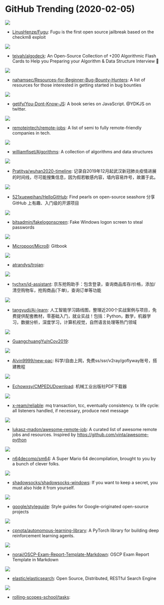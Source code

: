 # GitHub Trending (2020-02-05)

![](https://img.shields.io/badge/C-New%2085-green?style=flat-square&logo=appveyor)
- [LinusHenze/Fugu](https://github.com/LinusHenze/Fugu): Fugu is the first open source jailbreak based on the checkm8 exploit

![](https://img.shields.io/badge/none-New%20862-green?style=flat-square&logo=appveyor)
- [teivah/algodeck](https://github.com/teivah/algodeck): An Open-Source Collection of +200 Algorithmic Flash Cards to Help you Preparing your Algorithm & Data Structure Interview 💯

![](https://img.shields.io/badge/none-New%20181-green?style=flat-square&logo=appveyor)
- [nahamsec/Resources-for-Beginner-Bug-Bounty-Hunters](https://github.com/nahamsec/Resources-for-Beginner-Bug-Bounty-Hunters): A list of resources for those interested in getting started in bug bounties

![](https://img.shields.io/badge/none-New%20207-green?style=flat-square&logo=appveyor)
- [getify/You-Dont-Know-JS](https://github.com/getify/You-Dont-Know-JS): A book series on JavaScript. @YDKJS on twitter.

![](https://img.shields.io/badge/JavaScript-New%20248-green?style=flat-square&logo=appveyor)
- [remoteintech/remote-jobs](https://github.com/remoteintech/remote-jobs): A list of semi to fully remote-friendly companies in tech.

![](https://img.shields.io/badge/Java-New%20186-green?style=flat-square&logo=appveyor)
- [williamfiset/Algorithms](https://github.com/williamfiset/Algorithms): A collection of algorithms and data structures

![](https://img.shields.io/badge/none-New%2099-green?style=flat-square&logo=appveyor)
- [Pratitya/wuhan2020-timeline](https://github.com/Pratitya/wuhan2020-timeline): 记录自2019年12月起武汉新冠肺炎疫情进展的时间线，尽可能搜集信息，因为假若敏感内容，墙内容易炸号，故置于此。

![](https://img.shields.io/badge/Python-New%20125-green?style=flat-square&logo=appveyor)
- [521xueweihan/HelloGitHub](https://github.com/521xueweihan/HelloGitHub): Find pearls on open-source seashore 分享 GitHub 上有趣、入门级的开源项目

![](https://img.shields.io/badge/C%23-New%2086-green?style=flat-square&logo=appveyor)
- [bitsadmin/fakelogonscreen](https://github.com/bitsadmin/fakelogonscreen): Fake Windows logon screen to steal passwords

![](https://img.shields.io/badge/none-New%2011-green?style=flat-square&logo=appveyor)
- [Micropoor/Micro8](https://github.com/Micropoor/Micro8): Gitbook

![](https://img.shields.io/badge/Shell-New%2015-green?style=flat-square&logo=appveyor)
- [atrandys/trojan](https://github.com/atrandys/trojan): 

![](https://img.shields.io/badge/Python-New%2085-green?style=flat-square&logo=appveyor)
- [tychxn/jd-assistant](https://github.com/tychxn/jd-assistant): 京东抢购助手：包含登录，查询商品库存/价格，添加/清空购物车，抢购商品(下单)，查询订单等功能

![](https://img.shields.io/badge/none-New%20105-green?style=flat-square&logo=appveyor)
- [tangyudi/Ai-learn](https://github.com/tangyudi/Ai-learn): 人工智能学习路线图，整理近200个实战案例与项目，免费提供配套教材，零基础入门，就业实战！包括：Python，数学，机器学习，数据分析，深度学习，计算机视觉，自然语言处理等热门领域

![](https://img.shields.io/badge/R-New%2017-green?style=flat-square&logo=appveyor)
- [GuangchuangYu/nCov2019](https://github.com/GuangchuangYu/nCov2019): 

![](https://img.shields.io/badge/none-New%20105-green?style=flat-square&logo=appveyor)
- [Alvin9999/new-pac](https://github.com/Alvin9999/new-pac): 科学/自由上网，免费ss/ssr/v2ray/goflyway账号，搭建教程

![](https://img.shields.io/badge/Python-New%2043-green?style=flat-square&logo=appveyor)
- [Echowxsy/CMPEDUDownload](https://github.com/Echowxsy/CMPEDUDownload): 机械工业出版社PDF下载器

![](https://img.shields.io/badge/Java-New%2024-green?style=flat-square&logo=appveyor)
- [x-ream/reliable](https://github.com/x-ream/reliable): mq transaction, tcc, eventually consistency. tx life cycle: all listeners handled, if necessary, produce next message

![](https://img.shields.io/badge/none-New%20129-green?style=flat-square&logo=appveyor)
- [lukasz-madon/awesome-remote-job](https://github.com/lukasz-madon/awesome-remote-job): A curated list of awesome remote jobs and resources. Inspired by https://github.com/vinta/awesome-python

![](https://img.shields.io/badge/C-New%2048-green?style=flat-square&logo=appveyor)
- [n64decomp/sm64](https://github.com/n64decomp/sm64): A Super Mario 64 decompilation, brought to you by a bunch of clever folks.

![](https://img.shields.io/badge/C%23-New%2039-green?style=flat-square&logo=appveyor)
- [shadowsocks/shadowsocks-windows](https://github.com/shadowsocks/shadowsocks-windows): If you want to keep a secret, you must also hide it from yourself.

![](https://img.shields.io/badge/HTML-New%2028-green?style=flat-square&logo=appveyor)
- [google/styleguide](https://github.com/google/styleguide): Style guides for Google-originated open-source projects

![](https://img.shields.io/badge/Python-New%2024-green?style=flat-square&logo=appveyor)
- [cpnota/autonomous-learning-library](https://github.com/cpnota/autonomous-learning-library): A PyTorch library for building deep reinforcement learning agents.

![](https://img.shields.io/badge/Ruby-New%2018-green?style=flat-square&logo=appveyor)
- [noraj/OSCP-Exam-Report-Template-Markdown](https://github.com/noraj/OSCP-Exam-Report-Template-Markdown): OSCP Exam Report Template in Markdown

![](https://img.shields.io/badge/Java-New%2031-green?style=flat-square&logo=appveyor)
- [elastic/elasticsearch](https://github.com/elastic/elasticsearch): Open Source, Distributed, RESTful Search Engine

![](https://img.shields.io/badge/JavaScript-New%2016-green?style=flat-square&logo=appveyor)
- [rolling-scopes-school/tasks](https://github.com/rolling-scopes-school/tasks): 

